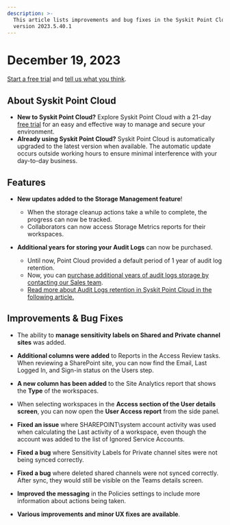 ```yaml
---
description: >-
  This article lists improvements and bug fixes in the Syskit Point Cloud
  version 2023.5.40.1
---
```


# December 19, 2023

[Start a free trial](https://www.syskit.com/products/point/free-trial/) and [tell us what you think](https://www.syskit.com/company/contact-us/).

## About Syskit Point Cloud

* **New to Syskit Point Cloud?** Explore Syskit Point Cloud with a 21-day [free trial](https://www.syskit.com/products/point/free-trial/) for an easy and effective way to manage and secure your environment.
* **Already using Syskit Point Cloud?** Syskit Point Cloud is automatically upgraded to the latest version when available. The automatic update occurs outside working hours to ensure minimal interference with your day-to-day business.

## Features

* **New updates added to the Storage Management feature**!
    * When the storage cleanup actions take a while to complete, the progress can now be tracked. 
    * Collaborators can now access Storage Metrics reports for their workspaces. 

* **Additional years for storing your Audit Logs** can now be purchased.
  * Until now, Point Cloud provided a default period of 1 year of audit log retention.
  * Now, you can [purchase additional years of audit logs storage by contacting our Sales team](https://www.syskit.com/contact-us/). 
  * [Read more about Audit Logs retention in Syskit Point Cloud in the following article.](../../configuration/customize-audit-logs-collection.md#point-cloud)
  

## Improvements & Bug Fixes

* The ability to **manage sensitivity labels on Shared and Private channel sites** was added. 

* **Additional columns were added** to Reports in the Access Review tasks. When reviewing a SharePoint site, you can now find the Email, Last Logged In, and Sign-in status on the Users step.

* **A new column has been added** to the Site Analytics report that shows the **Type** of the workspaces.

* When selecting workspaces in the **Access section of the User details screen**, you can now open the **User Access report** from the side panel.

* **Fixed an issue** where SHAREPOINT\\system account activity was used when calculating the Last activity of a workspace, even though the account was added to the list of Ignored Service Accounts. 

* **Fixed a bug** where Sensitivity Labels for Private channel sites were not being synced correctly. 

* **Fixed a bug** where deleted shared channels were not synced correctly. After sync, they would still be visible on the Teams details screen.

* **Improved the messaging** in the Policies settings to include more information about actions being taken. 

* **Various improvements and minor UX fixes are available**.

